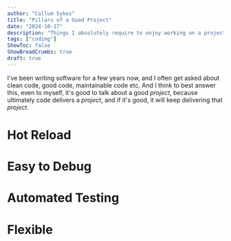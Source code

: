 ```yaml
---
author: "Callum Sykes"
title: "Pillars of a Good Project"
date: "2024-10-17"
description: "Things I absolutely require to enjoy working on a project"
tags: ["coding"]
ShowToc: false
ShowBreadCrumbs: true
draft: true
---
```


I've been writing software for a few years now, and I often get asked about clean code, good code, maintainable code etc. And I think to best answer this, even to myself, it's good to talk about a good _project_, because ultimately code delivers a _project_, and if it's good, it will keep delivering that _project_.

# Hot Reload


# Easy to Debug


# Automated Testing


# Flexible

